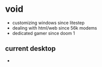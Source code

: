# void

- customizing windows since litestep
- dealing with html/web since 56k modems
- dedicated gamer since doom 1

## current desktop
- 
